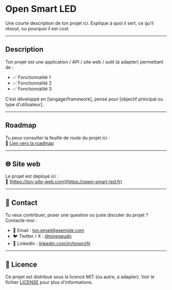 # Open Smart LED

Une courte description de ton projet ici. Explique à quoi il sert, ce qu'il résout, ou pourquoi il est cool.

---

## Description

Ton projet est une application / API / site web / outil (à adapter) permettant de :

- ✅ Fonctionnalité 1
- ✅ Fonctionnalité 2
- ✅ Fonctionnalité 3

C’est développé en [langage/framework], pensé pour [objectif principal ou type d'utilisateur].

---

## Roadmap

Tu peux consulter la feuille de route du projet ici :  
📍 [Lien vers la roadmap](https://cloudy-noodle-3a8.notion.site/Road-map-1d6ae5f679a0800f8f9cfc67e0c11c90)

---

## 🌐 Site web

Le projet est déployé ici :  
🔗 [https://ton-site-web.com](https://open-smart-led.fr)

---

## 🤝 Contact

Tu veux contribuer, poser une question ou juste discuter du projet ? Contacte-moi :

- 📧 Email : [ton.email@exemple.com](mailto:contact@open-smart-led.fr)
- 🐦 Twitter / X : [@tonpseudo](https://twitter.com/tonpseudo)
- 💼 LinkedIn : [linkedin.com/in/tonprofil](https://linkedin.com/in/tonprofil)

---

## 📄 Licence

Ce projet est distribué sous la licence MIT (ou autre, à adapter). Voir le fichier [LICENSE](./LICENSE) pour plus d'informations.
